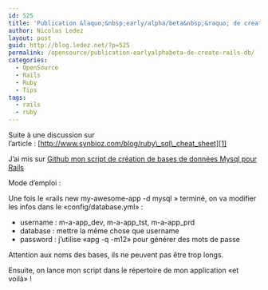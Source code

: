 ```yaml
---
id: 525
title: 'Publication &laquo;&nbsp;early/alpha/beta&nbsp;&raquo; de create-rails-db'
author: Nicolas Ledez
layout: post
guid: http://blog.ledez.net/?p=525
permalink: /opensource/publication-earlyalphabeta-de-create-rails-db/
categories:
  - OpenSource
  - Rails
  - Ruby
  - Tips
tags:
  - rails
  - ruby
---
```

Suite à une discussion sur l&rsquo;article : [http://www.synbioz.com/blog/ruby\_sql\_cheat_sheet][1]

J&rsquo;ai mis sur [Github mon script de création de bases de données Mysql pour Rails][2]

Mode d&#8217;emploi :

Une fois le «rails new my-awesome-app -d mysql » terminé, on va modifier les infos dans le «config/database.yml» :

  * username : m-a-app\_dev, m-a-app\_tst, m-a-app_prd
  * database : mettre la même chose que username
  * password : j’utilise «apg -q -m12» pour générer des mots de passe

Attention aux noms des bases, ils ne peuvent pas être trop longs.

Ensuite, on lance mon script dans le répertoire de mon application «et voilà» !

 [1]: http://www.synbioz.com/blog/ruby_sql_cheat_sheet
 [2]: https://github.com/nledez/create-rails-db/blob/master/create-rails-db.rb "Github mon script de création de bases de données Mysql pour Rails"